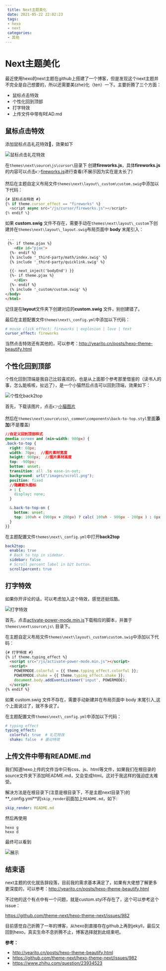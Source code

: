 ```yaml
---
 title: Next主题美化
 date: 2021-05-22 22:02:23 
 tags: 
 - hexo
 - next
 categories:
 - 其他 
---
```

# Next主题美化

最近使用hexo的next主题在github上搭建了一个博客，但是发现这个next主题并不完全是自己想要的，所以还需要美(zhe)化（ten）一下。主要折腾了三个方面：

* 鼠标点击特效
* 个性化回到顶部
* 打字特效
* 上传文件中带有READ.md

<!--more-->

## 鼠标点击特效

添加鼠标点击礼花特效🎉，效果如下

![鼠标点击礼花特效](https://cdn.jsdelivr.net/gh/zhou-ning/blog-image-bed@main/others/鼠标点击礼花特效.gif)

在`themes\next\source\js\cursor\`目录下 创建**fireworks.js**，具体**fireworks.js**的内容可以点击👉[fireworks.js](https://github.com/zhou-ning/hexo-theme-next/blob/master/source/js/cursor/fireworks.js)进行查看(不展示因为实在是太长了)

然后在主题自定义布局文件`themes\next\layout\_custom\custom.swig`中添加以下代码：

```javascript
{# 鼠标点击特效 #}
{% if theme.cursor_effect == "fireworks" %}
  <script async src="/js/cursor/fireworks.js"></script>
{% endif %}
```

如果 **custom.swig** 文件不存在，需要手动在`themes\next\layout\_custom`下创建并在`themes\next\layout\_layout.swig`布局页面中 **body** 末尾引入：

```html
 ...
 {%- if theme.pjax %}
    <div id="pjax">
  {%- endif %}
  {% include '_third-party/math/index.swig' %}
  {% include '_third-party/quicklink.swig' %}

  {{- next_inject('bodyEnd') }}
  {%- if theme.pjax %}
    </div>
  {%- endif %}
  {% include '_custom/custom.swig' %}
</body>
</html>
```

记住是在**layout**文件夹下创建对应的**custom.swig** 文件，别创建错了。

最后在主题配置文件`themes\next\_config.yml`中添加以下代码：

```yaml
# mouse click effect: fireworks | explosion | love | text
cursor_effect: fireworks
```

当然点击特效还有其他的，可以参考：http://yearito.cn/posts/hexo-theme-beautify.html

## 个性化回到顶部

个性化回到顶端是我自己比较喜欢的，也是从上面那个参考那里借鉴的（读书人的事，怎么能咳咳，扯远了），是一个小猫然后点击可以回到顶端，效果如下：

![个性化back2top](https://cdn.jsdelivr.net/gh/zhou-ning/blog-image-bed@main/others/个性化back2top.gif)

首先，下载该图片，点击👉[小猫图片](https://github.com/zhou-ning/hexo-theme-next/blob/master/source/images/scroll.png)

然后在`themes\next\source\css\_common\components\back-to-top.styl`里面**添加**(不是覆盖)

```css
//自定义回到顶部样式
@media screen and (min-width: 900px) {
.back-to-top {
  right: 60px;
  width: 70px;  //图片素材宽度
  height: 900px;  //图片素材高度
  top: -900px;
  bottom: unset;
  transition: all .5s ease-in-out;
  background: url("/images/scroll.png");
  position: fixed
  //隐藏箭头图标
  > i {
    display: none;
  }

  &.back-to-top-on {
    bottom: unset;
    top: 100vh < (900px + 200px) ? calc( 100vh - 900px - 200px ) : 0px;
  }
}}
```

在主题配置文件`themes\next\_config.yml`中打开**back2top**

```yaml
back2top:
  enable: true
  # Back to top in sidebar.
  sidebar: false
  # Scroll percent label in b2t button.
  scrollpercent: true
```

## 打字特效

如果你开评论的话，可以考虑加入这个特效，感觉还挺炫酷。

![打字特效](https://cdn.jsdelivr.net/gh/zhou-ning/blog-image-bed@main/others/打字特效.gif)

首先，点击[activate-power-mode.min.js](https://github.com/zhou-ning/hexo-theme-next/blob/master/source/js/activate-power-mode.min.js)下载相应的脚本，并置于 `themes\next\source\js\` 目录下。

在主题自定义布局文件`themes\next\layout\_custom\custom.swig`中添加以下代码：

```html
{# 打字特效 #}
{% if theme.typing_effect %}
  <script src="/js/activate-power-mode.min.js"></script>
  <script>
    POWERMODE.colorful = {{ theme.typing_effect.colorful }};
    POWERMODE.shake = {{ theme.typing_effect.shake }};
    document.body.addEventListener('input', POWERMODE);
  </script>
{% endif %}
```

如果 custom.swig 文件不存在，需要手动新建并在布局页面中 body 末尾引入,这个上面说过了，就不多说了。

在主题配置文件`themes\next\_config.yml`中添加以下代码：

```yaml
# typing effect
typing_effect:
  colorful: true  # 礼花特效
  shake: false  # 震动特效
```

## 上传文件中带有README.md

我们知道hexo上传的文件当中只有css、js、html等文件，如果我们在根目录的source文件夹下添加README.md，又会变成html。这对于我这样的强迫症太难受。

解决方法是在根目录下(注意是根目录下，不是主题next目录下)的**_config.yml**的`skip_render`前面加上`README.md`，如下:

```yaml
skip_render: README.md
```

然后再使用

```
hexo g
hexo d
```

最终可以看到

![展示](https://cdn.jsdelivr.net/gh/zhou-ning/blog-image-bed@main/others/image-20210522214004389.png)



## 结束语

next主题的优化就告辞段落，目前我的需求基本满足了，如果有大佬想了解更多更深度的，可以参考：http://yearito.cn/posts/hexo-theme-beautify.html

不过他的这个有点中有一个问题，就是custom.styl不存在了，这个可以参考这个issue：

https://github.com/theme-next/hexo-theme-next/issues/982



目前感觉自己折腾了一年的博客，从hexo到直接存在github上再到jekyll，最后又回到hexo，真实生命不息折腾不止，博客选择就到此结束吧。

**参考：**

* http://yearito.cn/posts/hexo-theme-beautify.html
* https://github.com/theme-next/hexo-theme-next/issues/982
* https://www.zhihu.com/question/23934523

